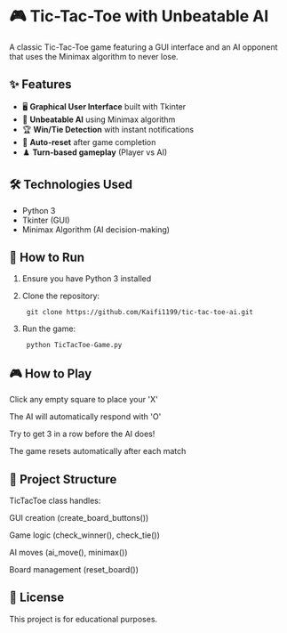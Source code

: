 # 🎮 Tic-Tac-Toe with Unbeatable AI

A classic Tic-Tac-Toe game featuring a GUI interface and an AI opponent that uses the Minimax algorithm to never lose.


## ✨ Features
- 🖥️ **Graphical User Interface** built with Tkinter
- 🤖 **Unbeatable AI** using Minimax algorithm
- 🏆 **Win/Tie Detection** with instant notifications
- 🔄 **Auto-reset** after game completion
- ♟️ **Turn-based gameplay** (Player vs AI)

## 🛠 Technologies Used
- Python 3
- Tkinter (GUI)
- Minimax Algorithm (AI decision-making)

## 🚀 How to Run
1. Ensure you have Python 3 installed
   
2. Clone the repository:
   
        git clone https://github.com/Kaifi1199/tic-tac-toe-ai.git

3. Run the game:

        python TicTacToe-Game.py

## 🎮 How to Play

Click any empty square to place your 'X'

The AI will automatically respond with 'O'

Try to get 3 in a row before the AI does!

The game resets automatically after each match

## 📂 Project Structure

TicTacToe class handles:

GUI creation (create_board_buttons())

Game logic (check_winner(), check_tie())

AI moves (ai_move(), minimax())

Board management (reset_board())

## 📄 License

This project is for educational purposes.
